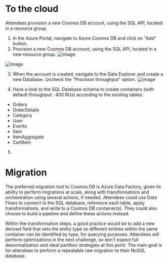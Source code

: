 # To the cloud
Attendees provision a new Cosmos DB account, using the SQL API, located in a resource group.
1. In the Azure Portal, navigate to Azure Cosmos DB and click on "Add" button.
2. Provision a new Cosmos DB account, using the SQL API, located in a new resource group.
![image](https://user-images.githubusercontent.com/11271493/73174909-39e45d80-4109-11ea-9a60-e224b448655a.png)

![image](https://user-images.githubusercontent.com/11271493/73174954-5aacb300-4109-11ea-8acf-b566aa2bd0dc.png)

3. When the account is created, navigate to the Data Explorer and create a new Database. Uncheck the "Provision throughput" option.
![image](https://user-images.githubusercontent.com/11271493/73177338-10c6cb80-410f-11ea-80ab-62116643ca07.png)

4. Have a look to the SQL Database schema to create containers (with defautl throughput : 400 RUs) according to the existing tables:
  - Orders
  - OrderDetails
  - Category
  - User
  - Events
  - Item
  - ItemAggregate
  - CartItem

5. 


# Migration
The preferred migration tool to Cosmos DB is Azure Data Factory, given its ability to perform migrations at scale, along with transformations and orchestration using several actions, if needed. Attendees could use Data Flows to connect to the SQL database, reference each table, apply transformations, and write to a Cosmos DB container(s). They could also choose to build a pipeline and define these actions instead.

Within the transformation steps, a good practice would be to add a new derived field that sets the entity type so different entities within the same container can be identified by type, for querying purposes. Attendees will perform optimizations in the next challenge, so don't expect full denormalization and ideal partition strategies at this point. The main goal is for attendees to perform a repeatable raw migration to their NoSQL database.
